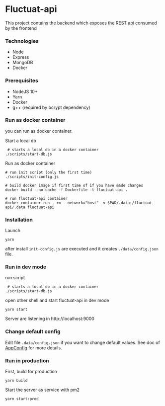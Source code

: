 # Fluctuat-api

This project contains the backend which exposes the REST api consumed by the frontend

### Technologies

 - Node
 - Express
 - MongoDB
 - Docker

### Prerequisites

 - NodeJS 10+
 - Yarn
 - Docker
 - g++ (required by bcrypt dependency)

### Run as docker container

you can run as docker container.

Start a local db

     # starts a local db in a docker container
    ./scripts/start-db.js

Run as docker container

    # run init script (only the first time)
    ./scripts/init-config.js

    # build docker image if first time of if you have made changes
    docker build --no-cache -f Dockerfile -t fluctuat-api .

    # run fluctuat-api container
    docker container run --rm --network="host" -v $PWD/.data:/fluctuat-api/.data fluctuat-api

### Installation

Launch

    yarn

after install `init-config.js` are executed and it creates `./data/config.json` file.

### Run in dev mode

run script

     # starts a local db in a docker container
    ./scripts/start-db.js

open other shell and start fluctuat-api in dev mode

    yarn start

Server are listening in http://localhost:9000

### Change default config

Edit file `.data/config.json` if you want to change default values.
 See doc of [AppConfig](./src/models/app-config.ts) for more details.

### Run in production

First, build for production

    yarn build

Start the server as service with pm2

    yarn start:prod
